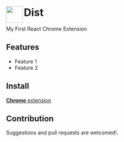 # <img src="public/icons/icon_48.png" width="45" align="left"> Dist

My First React Chrome Extension

## Features

- Feature 1
- Feature 2

## Install

[**Chrome** extension]() <!-- TODO: Add chrome extension link inside parenthesis -->

## Contribution

Suggestions and pull requests are welcomed!.

